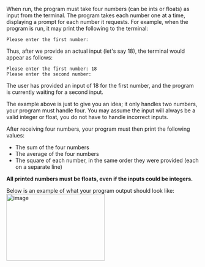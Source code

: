 When run, the program must take four numbers (can be ints or floats) as input from the terminal. The program takes each number one at a time, displaying a prompt for each number it requests. For example, when the program is run, it may print the following to the terminal:
```
Please enter the first number:
```
Thus, after we provide an actual input (let's say 18), the terminal would appear as follows:
```
Please enter the first number: 18
Please enter the second number:
```
The user has provided an input of 18 for the first number, and the program is currently waiting for a second input.

The example above is just to give you an idea; it only handles two numbers, your program must handle four.
You may assume the input will always be a valid integer or float, you do not have to handle incorrect inputs.

After receiving four numbers, your program must then print the following values:
- The sum of the four numbers
- The average of the four numbers
- The square of each number, in the same order they were provided (each on a separate line)

**All printed numbers must be floats, even if the inputs could be integers.**  

Below is an example of what your program output should look like:  
<img width="257" height="174" alt="image" src="https://github.com/user-attachments/assets/40e7d447-50b0-4eea-999f-48d86c911a29" />
